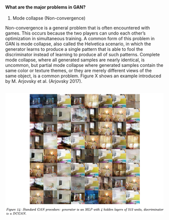 #### What are the major problems in GAN?
1.	Mode collapse (Non-convergence)

Non-convergence is a general problem that is often encountered with games. This occurs because the two players can undo each other’s optimization in simultaneous training. A common form of this problem in GAN is mode collapse, also called the Helvetica scenario, in which the generator learns to produce a single pattern that is able to fool the discriminator instead of learning to produce all of such patterns. Complete mode collapse, where all generated samples are nearly identical, is uncommon, but partial mode collapse where generated samples contain the same color or texture themes, or they are merely different views of the same object, is a common problem. Figure X shows an example introduced by M. Arjovsky et al. (Arjovsky 2017). 

## ![Example of Mode Collapse](figures/Mode_collapse.png)
